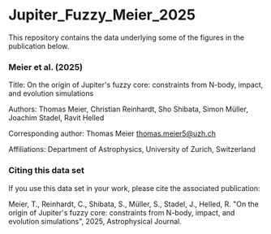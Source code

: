 # Jupiter_Fuzzy_Meier_2025

This repository contains the data underlying some of the figures in the publication below.

### Meier et al. (2025)

Title: On the origin of Jupiter's fuzzy core: constraints from N-body, impact, and evolution simulations

Authors: Thomas Meier, Christian Reinhardt, Sho Shibata, Simon Müller, Joachim Stadel, Ravit Helled

Corresponding author: Thomas Meier <thomas.meier5@uzh.ch>

Affiliations: Department of Astrophysics, University of Zurich, Switzerland

### Citing this data set

If you use this data set in your work, please cite the associated publication:

Meier, T., Reinhardt, C., Shibata, S., Müller, S., Stadel, J., Helled, R. "On the origin of Jupiter's fuzzy core: constraints from N-body, impact, and evolution simulations", 2025, Astrophysical Journal.